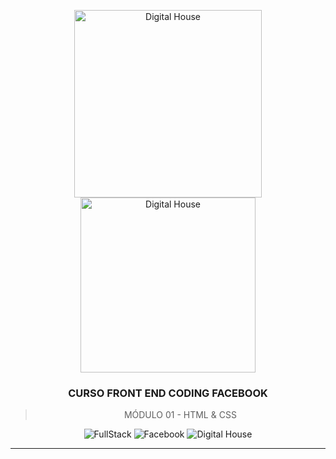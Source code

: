 <p align="center">
    <img alt="Digital House" src="https://estacaohack.fb.com/wp-content/uploads/sites/55/2018/11/estacao-hack-logo.png" width="300"/>
    <img alt="Digital House" src="https://www.digitalhouse.com/logo-color.svg" width="280"/>
</>

<h3 align="center">
  CURSO FRONT END CODING FACEBOOK
</h3>

<blockquote align="center">MÓDULO 01 - HTML & CSS</blockquote>

<p align="center">
    <img alt="FullStack" src="https://img.shields.io/badge/course-front%20end-FFA500?style=flat-square">
    <img alt="Facebook" src="https://img.shields.io/badge/by-facebook-009ACD?style=flat-square">
    <img alt="Digital House" src="https://img.shields.io/badge/in-digital%20house-FF4040?style=flat-square">
</p>

<hr>
